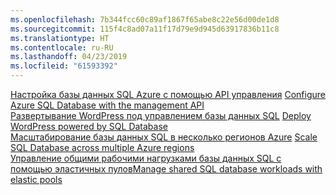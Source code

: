 ```yaml
---
ms.openlocfilehash: 7b344fcc60c89af1867f65abe8c22e56d00de1d8
ms.sourcegitcommit: 115f4c8ad07a11f17d79e9d945d63917836b11c8
ms.translationtype: HT
ms.contentlocale: ru-RU
ms.lasthandoff: 04/23/2019
ms.locfileid: "61593392"
---
```

<span data-ttu-id="235aa-101">[Настройка базы данных SQL Azure с помощью API управления][1] </span><span class="sxs-lookup"><span data-stu-id="235aa-101">[Configure Azure SQL Database with the management API][1] </span></span>  
<span data-ttu-id="235aa-102">[Развертывание WordPress под управлением базы данных SQL][4] </span><span class="sxs-lookup"><span data-stu-id="235aa-102">[Deploy WordPress powered by SQL Database][4] </span></span>  
<span data-ttu-id="235aa-103">[Масштабирование базы данных SQL в несколько регионов Azure][2] </span><span class="sxs-lookup"><span data-stu-id="235aa-103">[Scale SQL Database across multiple Azure regions][2] </span></span>  
<span data-ttu-id="235aa-104">[Управление общими рабочими нагрузками базы данных SQL с помощью эластичных пулов][3]</span><span class="sxs-lookup"><span data-stu-id="235aa-104">[Manage shared SQL database workloads with elastic pools][3]</span></span>

[1]: https://github.com/Azure-Samples/sql-database-java-manage-db
[2]: https://github.com/Azure-Samples/sql-database-java-manage-sql-databases-across-regions
[3]: ../java-sdk-manage-sql-elastic-pools.md
[4]: https://github.com/Azure-Samples/app-service-java-manage-data-connections-for-web-apps